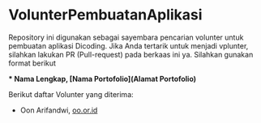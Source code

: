 # VolunterPembuatanAplikasi

Repository ini digunakan sebagai sayembara pencarian volunter untuk pembuatan aplikasi Dicoding. Jika Anda tertarik untuk menjadi vplunter, silahkan lakukan PR (Pull-request) pada berkaas ini ya. Silahkan gunakan format berikut

**\* Nama Lengkap, [Nama Portofolio](Alamat Portofolio)**

Berikut daftar Volunter yang diterima:

* Oon Arifandwi, [oo.or.id](https://oo.or/id)
